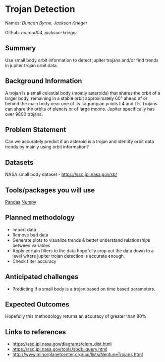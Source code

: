 # Trojan Detection

Names: *Duncan Byrne*, *Jackson Krieger*

Github: *nacnud04*, *jackson-krieger*

## Summary
Use small body orbit information to detect jupiter trojans and/or find trends in jupiter trojan orbit data.

## Background Information
A trojan is a small celestial body (mostly asteroids) that shares the orbit of a larger body, 
remaining in a stable orbit approximately 60° ahead of or behind the main body near one of its Lagrangian points L4 and L5. 
Trojans can share the orbits of planets or of large moons. 
Jupiter specifically has over 9800 trojans.

## Problem Statement
Can we accurately predict if an asteroid is a trojan and identify orbit data trends by mainly using orbit information?

## Datasets
NASA small body dataset - https://ssd.jpl.nasa.gov/sb/

## Tools/packages you will use
[Pandas](https://pandas.pydata.org/)
[Numpy](https://numpy.org/)

## Planned methodology
* Import data
* Remove bad data
* Generate plots to visualize trends & better understand relationships between variables
* Apply certain filters to the data hopefully crop out the data down to a level where jupiter trojan detection is accurate enough.
* Check filter accuracy

## Anticipated challenges
* Predicting if a small body is a trojan based on time based parameters.

## Expected Outcomes
Hopefully this methodology returns an accuracy of greater than 80%

## Links to references
* https://ssd.jpl.nasa.gov/diagrams/elem_dist.html
* https://ssd.jpl.nasa.gov/tools/sbdb_query.html
* http://www.minorplanetcenter.org/iau/lists/NeptuneTrojans.html
